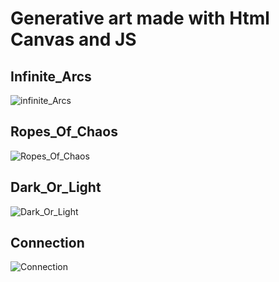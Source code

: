# Generative art made with Html Canvas and JS

Infinite_Arcs
-------------
![infinite_Arcs](https://github.com/j-novaes/generative_art/blob/master/projects_images/arc_ani.gif)

Ropes_Of_Chaos
-------------
![Ropes_Of_Chaos](https://github.com/j-novaes/generative_art/blob/master/projects_images/ropes.png)

Dark_Or_Light
-------------
![Dark_Or_Light](https://github.com/j-novaes/generative_art/blob/master/projects_images/dl.png)

Connection
-------------
![Connection](https://github.com/j-novaes/generative_art/blob/master/projects_images/connection.png)